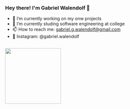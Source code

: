 ### Hey there! I'm Gabriel Walendolf 👋

- 🔭 I’m currently working on my onw projects
- 🌱 I’m currently studing software engineering at college
- 📫 How to reach me: gabriel.g.walendolf@gmail.com
- 📸 Instagram: @gabriel.walendolf
##
<div>
  <a href=https://github.com/GabrielWalendolf>
  <img height="180em" src="https://github-readme-stats.vercel.app/api?username=GabrielWalendolf&theme=dark&hide=stars&show_icons=true">
  <!--<img height="180em" src="https://github-readme-stats.vercel.app/api/top-langs/?username=GabrielWalendolf&layout=compact&langs_count=16&theme=dark">-->
</div>
